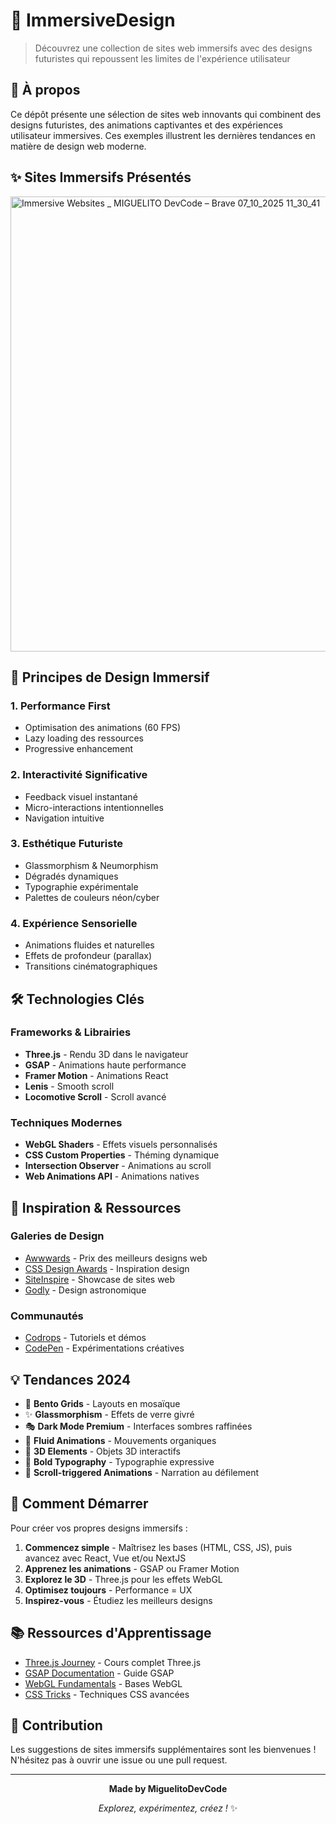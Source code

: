 # 🚀 ImmersiveDesign

> Découvrez une collection de sites web immersifs avec des designs futuristes qui repoussent les limites de l'expérience utilisateur

## 📖 À propos

Ce dépôt présente une sélection de sites web innovants qui combinent des designs futuristes, des animations captivantes et des expériences utilisateur immersives. Ces exemples illustrent les dernières tendances en matière de design web moderne.

## ✨ Sites Immersifs Présentés
<img width="1366" height="728" alt="Immersive Websites _ MIGUELITO DevCode – Brave 07_10_2025 11_30_41" src="https://github.com/user-attachments/assets/7957bb3b-a143-446f-b040-54a53e0e7f23" />

## 🎯 Principes de Design Immersif

### 1. **Performance First**
- Optimisation des animations (60 FPS)
- Lazy loading des ressources
- Progressive enhancement

### 2. **Interactivité Significative**
- Feedback visuel instantané
- Micro-interactions intentionnelles
- Navigation intuitive

### 3. **Esthétique Futuriste**
- Glassmorphism & Neumorphism
- Dégradés dynamiques
- Typographie expérimentale
- Palettes de couleurs néon/cyber

### 4. **Expérience Sensorielle**
- Animations fluides et naturelles
- Effets de profondeur (parallax)
- Transitions cinématographiques

## 🛠️ Technologies Clés

### Frameworks & Librairies
- **Three.js** - Rendu 3D dans le navigateur
- **GSAP** - Animations haute performance
- **Framer Motion** - Animations React
- **Lenis** - Smooth scroll
- **Locomotive Scroll** - Scroll avancé

### Techniques Modernes
- **WebGL Shaders** - Effets visuels personnalisés
- **CSS Custom Properties** - Théming dynamique
- **Intersection Observer** - Animations au scroll
- **Web Animations API** - Animations natives

## 🎨 Inspiration & Ressources

### Galeries de Design
- [Awwwards](https://www.awwwards.com/) - Prix des meilleurs designs web
- [CSS Design Awards](https://www.cssdesignawards.com/) - Inspiration design
- [SiteInspire](https://www.siteinspire.com/) - Showcase de sites web
- [Godly](https://godly.website/) - Design astronomique

### Communautés
- [Codrops](https://thecssninjas.com/) - Tutoriels et démos
- [CodePen](https://codepen.io/) - Expérimentations créatives

## 💡 Tendances 2024

- 🌈 **Bento Grids** - Layouts en mosaïque
- ✨ **Glassmorphism** - Effets de verre givré
- 🎭 **Dark Mode Premium** - Interfaces sombres raffinées
- 🌊 **Fluid Animations** - Mouvements organiques
- 🔮 **3D Elements** - Objets 3D interactifs
- 🎨 **Bold Typography** - Typographie expressive
- 💫 **Scroll-triggered Animations** - Narration au défilement

## 🚀 Comment Démarrer

Pour créer vos propres designs immersifs :

1. **Commencez simple** - Maîtrisez les bases (HTML, CSS, JS), puis avancez avec React, Vue et/ou NextJS
2. **Apprenez les animations** - GSAP ou Framer Motion
3. **Explorez le 3D** - Three.js pour les effets WebGL
4. **Optimisez toujours** - Performance = UX
5. **Inspirez-vous** - Étudiez les meilleurs designs

## 📚 Ressources d'Apprentissage

- [Three.js Journey](https://threejs-journey.com/) - Cours complet Three.js
- [GSAP Documentation](https://greensock.com/docs/) - Guide GSAP
- [WebGL Fundamentals](https://webglfundamentals.org/) - Bases WebGL
- [CSS Tricks](https://css-tricks.com/) - Techniques CSS avancées

## 🤝 Contribution

Les suggestions de sites immersifs supplémentaires sont les bienvenues ! N'hésitez pas à ouvrir une issue ou une pull request.

---

<div align="center">
  
**Made by MiguelitoDevCode**

*Explorez, expérimentez, créez !* ✨

</div>

